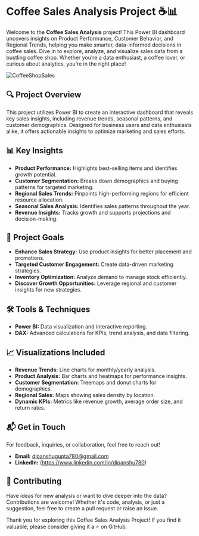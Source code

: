 # Coffee Sales Analysis Project ☕📊

Welcome to the **Coffee Sales Analysis** project! This Power BI dashboard uncovers insights on Product Performance, Customer Behavior, and Regional Trends, helping you make smarter, data-informed decisions in coffee sales. Dive in to explore, analyze, and visualize sales data from a bustling coffee shop. Whether you’re a data enthusiast, a coffee lover, or curious about analytics, you’re in the right place!

![CoffeeShopSales](https://github.com/Dipanshu780/Power-BI-Coffee-Shop-Sales-Analysis/blob/main/ScreenShot%20of%20Report.jpeg)


## 🔍 **Project Overview** ##

This project utilizes Power BI to create an interactive dashboard that reveals key sales insights, including revenue trends, seasonal patterns, and customer demographics. Designed for business users and data enthusiasts alike, it offers actionable insights to optimize marketing and sales efforts.

## 📊 **Key Insights** ## 
- **Product Performance:** Highlights best-selling items and identifies growth potential.
- **Customer Segmentation:** Breaks down demographics and buying patterns for targeted marketing.
- **Regional Sales Trends:** Pinpoints high-performing regions for efficient resource allocation.
- **Seasonal Sales Analysis:** Identifies sales patterns throughout the year.
- **Revenue Insights:** Tracks growth and supports projections and decision-making.

## 🎯 Project Goals ## 
- **Enhance Sales Strategy:** Use product insights for better placement and promotions.
- **Targeted Customer Engagement:** Create data-driven marketing strategies.
- **Inventory Optimization:** Analyze demand to manage stock efficiently.
- **Discover Growth Opportunities:** Leverage regional and customer insights for new strategies.

## 🛠️ **Tools & Techniques** ##
- **Power BI:** Data visualization and interactive reporting.
- **DAX:** Advanced calculations for KPIs, trend analysis, and data filtering.

## 📈 **Visualizations Included** ##
- **Revenue Trends:** Line charts for monthly/yearly analysis.
- **Product Analysis:** Bar charts and heatmaps for performance insights.
- **Customer Segmentation:** Treemaps and donut charts for demographics.
- **Regional Sales:** Maps showing sales density by location.
- **Dynamic KPIs:** Metrics like revenue growth, average order size, and return rates.


## 📬 Get in Touch ##
For feedback, inquiries, or collaboration, feel free to reach out!

- **Email:** dipanshugupta780@gmail.com
- **LinkedIn:** (https://www.linkedin.com/in/dipanshu780)

## 🤝 Contributing ##
Have ideas for new analysis or want to dive deeper into the data? Contributions are welcome! Whether it's code, analysis, or just a suggestion, feel free to create a pull request or raise an issue.

Thank you for exploring this Coffee Sales Analysis Project! If you find it valuable, please consider giving it a ⭐ on GitHub.





